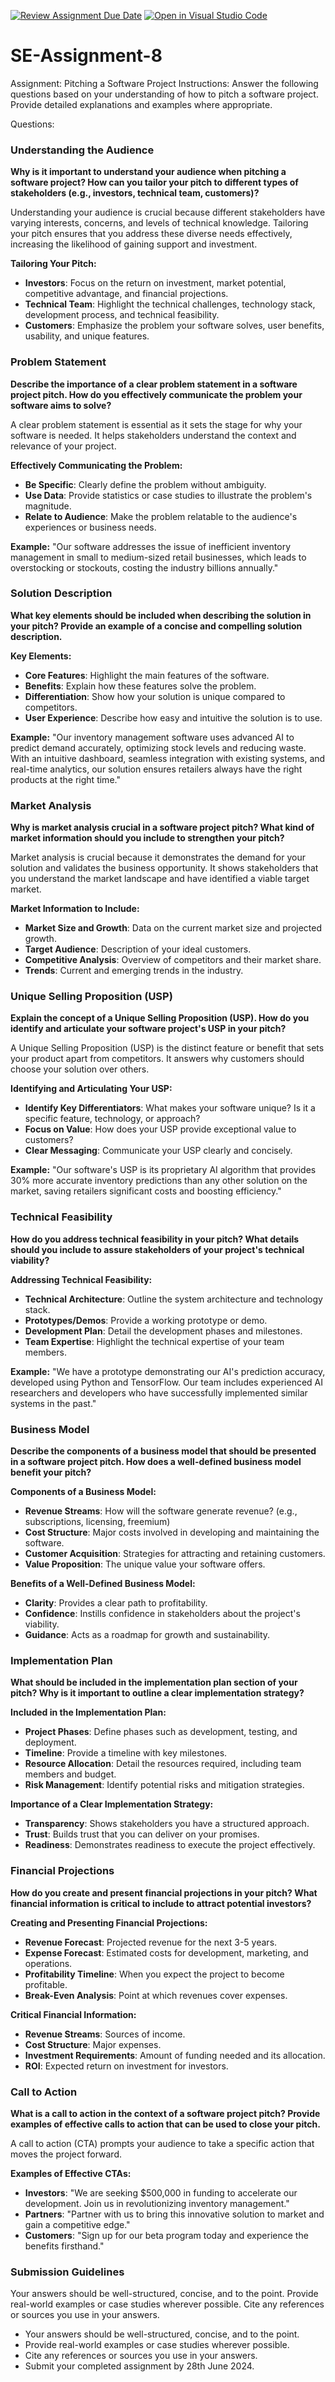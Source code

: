 [![Review Assignment Due Date](https://classroom.github.com/assets/deadline-readme-button-22041afd0340ce965d47ae6ef1cefeee28c7c493a6346c4f15d667ab976d596c.svg)](https://classroom.github.com/a/4bgukiqw)
[![Open in Visual Studio Code](https://classroom.github.com/assets/open-in-vscode-2e0aaae1b6195c2367325f4f02e2d04e9abb55f0b24a779b69b11b9e10269abc.svg)](https://classroom.github.com/online_ide?assignment_repo_id=15314878&assignment_repo_type=AssignmentRepo)
# SE-Assignment-8
 Assignment: Pitching a Software Project
 Instructions:
Answer the following questions based on your understanding of how to pitch a software project. Provide detailed explanations and examples where appropriate.

 Questions:

### Understanding the Audience

**Why is it important to understand your audience when pitching a software project? How can you tailor your pitch to different types of stakeholders (e.g., investors, technical team, customers)?**

Understanding your audience is crucial because different stakeholders have varying interests, concerns, and levels of technical knowledge. Tailoring your pitch ensures that you address these diverse needs effectively, increasing the likelihood of gaining support and investment.

**Tailoring Your Pitch:**
- **Investors**: Focus on the return on investment, market potential, competitive advantage, and financial projections.
- **Technical Team**: Highlight the technical challenges, technology stack, development process, and technical feasibility.
- **Customers**: Emphasize the problem your software solves, user benefits, usability, and unique features.

### Problem Statement

**Describe the importance of a clear problem statement in a software project pitch. How do you effectively communicate the problem your software aims to solve?**

A clear problem statement is essential as it sets the stage for why your software is needed. It helps stakeholders understand the context and relevance of your project.

**Effectively Communicating the Problem:**
- **Be Specific**: Clearly define the problem without ambiguity.
- **Use Data**: Provide statistics or case studies to illustrate the problem's magnitude.
- **Relate to Audience**: Make the problem relatable to the audience's experiences or business needs.

**Example:**
"Our software addresses the issue of inefficient inventory management in small to medium-sized retail businesses, which leads to overstocking or stockouts, costing the industry billions annually."

### Solution Description

**What key elements should be included when describing the solution in your pitch? Provide an example of a concise and compelling solution description.**

**Key Elements:**
- **Core Features**: Highlight the main features of the software.
- **Benefits**: Explain how these features solve the problem.
- **Differentiation**: Show how your solution is unique compared to competitors.
- **User Experience**: Describe how easy and intuitive the solution is to use.

**Example:**
"Our inventory management software uses advanced AI to predict demand accurately, optimizing stock levels and reducing waste. With an intuitive dashboard, seamless integration with existing systems, and real-time analytics, our solution ensures retailers always have the right products at the right time."

### Market Analysis

**Why is market analysis crucial in a software project pitch? What kind of market information should you include to strengthen your pitch?**

Market analysis is crucial because it demonstrates the demand for your solution and validates the business opportunity. It shows stakeholders that you understand the market landscape and have identified a viable target market.

**Market Information to Include:**
- **Market Size and Growth**: Data on the current market size and projected growth.
- **Target Audience**: Description of your ideal customers.
- **Competitive Analysis**: Overview of competitors and their market share.
- **Trends**: Current and emerging trends in the industry.

### Unique Selling Proposition (USP)

**Explain the concept of a Unique Selling Proposition (USP). How do you identify and articulate your software project's USP in your pitch?**

A Unique Selling Proposition (USP) is the distinct feature or benefit that sets your product apart from competitors. It answers why customers should choose your solution over others.

**Identifying and Articulating Your USP:**
- **Identify Key Differentiators**: What makes your software unique? Is it a specific feature, technology, or approach?
- **Focus on Value**: How does your USP provide exceptional value to customers?
- **Clear Messaging**: Communicate your USP clearly and concisely.

**Example:**
"Our software's USP is its proprietary AI algorithm that provides 30% more accurate inventory predictions than any other solution on the market, saving retailers significant costs and boosting efficiency."

### Technical Feasibility

**How do you address technical feasibility in your pitch? What details should you include to assure stakeholders of your project's technical viability?**

**Addressing Technical Feasibility:**
- **Technical Architecture**: Outline the system architecture and technology stack.
- **Prototypes/Demos**: Provide a working prototype or demo.
- **Development Plan**: Detail the development phases and milestones.
- **Team Expertise**: Highlight the technical expertise of your team members.

**Example:**
"We have a prototype demonstrating our AI's prediction accuracy, developed using Python and TensorFlow. Our team includes experienced AI researchers and developers who have successfully implemented similar systems in the past."

### Business Model

**Describe the components of a business model that should be presented in a software project pitch. How does a well-defined business model benefit your pitch?**

**Components of a Business Model:**
- **Revenue Streams**: How will the software generate revenue? (e.g., subscriptions, licensing, freemium)
- **Cost Structure**: Major costs involved in developing and maintaining the software.
- **Customer Acquisition**: Strategies for attracting and retaining customers.
- **Value Proposition**: The unique value your software offers.

**Benefits of a Well-Defined Business Model:**
- **Clarity**: Provides a clear path to profitability.
- **Confidence**: Instills confidence in stakeholders about the project's viability.
- **Guidance**: Acts as a roadmap for growth and sustainability.

### Implementation Plan

**What should be included in the implementation plan section of your pitch? Why is it important to outline a clear implementation strategy?**

**Included in the Implementation Plan:**
- **Project Phases**: Define phases such as development, testing, and deployment.
- **Timeline**: Provide a timeline with key milestones.
- **Resource Allocation**: Detail the resources required, including team members and budget.
- **Risk Management**: Identify potential risks and mitigation strategies.

**Importance of a Clear Implementation Strategy:**
- **Transparency**: Shows stakeholders you have a structured approach.
- **Trust**: Builds trust that you can deliver on your promises.
- **Readiness**: Demonstrates readiness to execute the project effectively.

### Financial Projections

**How do you create and present financial projections in your pitch? What financial information is critical to include to attract potential investors?**

**Creating and Presenting Financial Projections:**
- **Revenue Forecast**: Projected revenue for the next 3-5 years.
- **Expense Forecast**: Estimated costs for development, marketing, and operations.
- **Profitability Timeline**: When you expect the project to become profitable.
- **Break-Even Analysis**: Point at which revenues cover expenses.

**Critical Financial Information:**
- **Revenue Streams**: Sources of income.
- **Cost Structure**: Major expenses.
- **Investment Requirements**: Amount of funding needed and its allocation.
- **ROI**: Expected return on investment for investors.

### Call to Action

**What is a call to action in the context of a software project pitch? Provide examples of effective calls to action that can be used to close your pitch.**

A call to action (CTA) prompts your audience to take a specific action that moves the project forward.

**Examples of Effective CTAs:**
- **Investors**: "We are seeking $500,000 in funding to accelerate our development. Join us in revolutionizing inventory management."
- **Partners**: "Partner with us to bring this innovative solution to market and gain a competitive edge."
- **Customers**: "Sign up for our beta program today and experience the benefits firsthand."

### Submission Guidelines

Your answers should be well-structured, concise, and to the point. Provide real-world examples or case studies wherever possible. Cite any references or sources you use in your answers.
- Your answers should be well-structured, concise, and to the point.
- Provide real-world examples or case studies wherever possible.
- Cite any references or sources you use in your answers.
- Submit your completed assignment by 28th June 2024.


